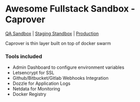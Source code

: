 # Awesome Fullstack Sandbox - Caprover

[QA Sandbox](caprover/qa.md) | [Staging Standbox](caprover/staging.md) | [Production](caprover/production.md)

Caprover is thin layer built on top of docker swarm

### Tools included
- Admin Dashboard to configure environment variables
- Letsencrypt for SSL
- Github/Bitbucket/Gitlab Webhooks Integration
- Dozzle for Application Logs
- Netdata for Monitoring
- Docker Registry 
